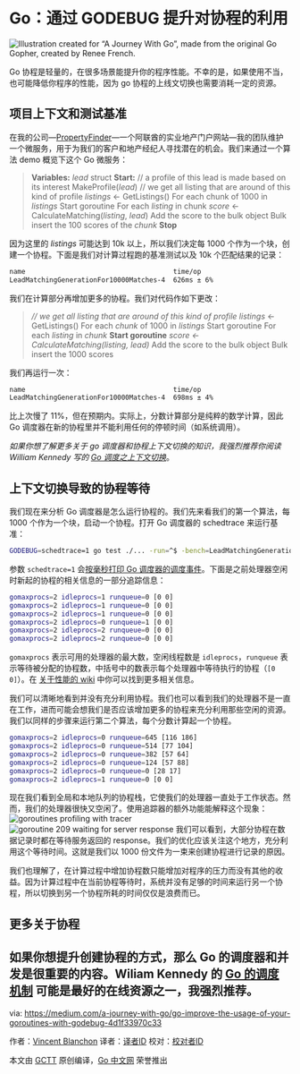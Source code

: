 # Go：通过 GODEBUG 提升对协程的利用
![Illustration created for “A Journey With Go”, made from the original Go Gopher, created by Renee French.](https://raw.githubusercontent.com/studygolang/gctt-images2/master/20190606-Go-Improve-the-Usage-of-Your-Goroutines-with-GODEBUG/00.png)

Go 协程是轻量的，在很多场景能提升你的程序性能。不幸的是，如果使用不当，也可能降低你程序的性能，因为 go 协程的上线文切换也需要消耗一定的资源。

## 项目上下文和测试基准

在我的公司—[PropertyFinder](https://www.propertyfinder.ae/)—一个阿联酋的实业地产门户网站—我的团队维护一个微服务，用于为我们的客户和地产经纪人寻找潜在的机会。我们来通过一个算法 demo 概览下这个 Go 微服务：

> **Variables:**
> *lead* struct
> **Start:**
> // a profile of this lead is made based on its interest
> MakeProfile(*lead*)
> // we get all listing that are around of this kind of profile
> *listings* <- GetListings()
> For each chunk of 1000 in *listings*
>     Start goroutine
>         For each *listing* in chunk
>             *score* <- CalculateMatching(*listing*, *lead*)
>             Add the score to the bulk object
>         Bulk insert the 100 scores of the *chunk*
> **Stop**

因为这里的 *listings* 可能达到 10k 以上，所以我们决定每 1000 个作为一个块，创建一个协程。下面是我们对计算过程跑的基准测试以及 10k 个匹配结果的记录：

```bash
name                                     time/op
LeadMatchingGenerationFor10000Matches-4  626ms ± 6%
```

我们在计算部分再增加更多的协程。我们对代码作如下更改：

>*// we get all listing that are around of this kind of profile
>listings* <- GetListings()
>For each *chunk* of 1000 in *listings*
>    Start goroutine
>        For each *listing* in *chunk*
>            **Start goroutine**
>          *score <- CalculateMatching(listing, lead)*
>                Add the score to the bulk object
>        Bulk insert the 1000 scores

我们再运行一次：

```bash
name                                     time/op
LeadMatchingGenerationFor10000Matches-4  698ms ± 4%
```

比上次慢了 11%，但在预期内。实际上，分数计算部分是纯粹的数学计算，因此 Go 调度器在新的协程里并不能利用任何的停顿时间（如系统调用）。

*如果你想了解更多关于 go 调度器和协程上下文切换的知识，我强烈推荐你阅读 William Kennedy 写的 [Go 调度之上下文切换](https://www.ardanlabs.com/blog/2018/08/scheduling-in-go-part2.html#context-switching)*。

## 上下文切换导致的协程等待

我们现在来分析 Go 调度器是怎么运行协程的。我们先来看我们的第一个算法，每 1000 个作为一个块，启动一个协程。打开 Go 调度器的 schedtrace 来运行基准：

```bash
GODEBUG=schedtrace=1 go test ./... -run=^$ -bench=LeadMatchingGenerationFor10000Matches -benchtime=1ns
```

参数 `schedtrace=1` 会[按毫秒打印 Go 调度器的调度事件](https://golang.org/doc/diagnostics.html#godebug)。下面是之前处理器空闲时新起的协程的相关信息的一部分追踪信息：

```bash
gomaxprocs=2 idleprocs=1 runqueue=0 [0 0]
gomaxprocs=2 idleprocs=1 runqueue=0 [0 0]
gomaxprocs=2 idleprocs=1 runqueue=0 [0 0]
gomaxprocs=2 idleprocs=0 runqueue=1 [0 0]
gomaxprocs=2 idleprocs=2 runqueue=0 [0 0]
gomaxprocs=2 idleprocs=2 runqueue=0 [0 0]
```

`gomaxprocs` 表示可用的处理器的最大数，空闲线程数是 `idleprocs`，`runqueue` 表示等待被分配的协程数，中括号中的数表示每个处理器中等待执行的协程（`[0 0]`）。在 [关于性能的 wiki](https://github.com/golang/go/wiki/Performance#scheduler-trace) 中你可以找到更多相关信息。

我们可以清晰地看到并没有充分利用协程。我们也可以看到我们的处理器不是一直在工作，进而可能会想我们是否应该增加更多的协程来充分利用那些空闲的资源。我们以同样的步骤来运行第二个算法，每个分数计算起一个协程。

```bash
gomaxprocs=2 idleprocs=0 runqueue=645 [116 186]
gomaxprocs=2 idleprocs=0 runqueue=514 [77 104]
gomaxprocs=2 idleprocs=0 runqueue=382 [57 64]
gomaxprocs=2 idleprocs=0 runqueue=124 [57 88]
gomaxprocs=2 idleprocs=0 runqueue=0 [28 17]
gomaxprocs=2 idleprocs=1 runqueue=0 [0 0] 
```

现在我们看到全局和本地队列的协程栈，它使我们的处理器一直处于工作状态。然而，我们的处理器很快又空闲了。使用追踪器的额外功能能解释这个现象：
![goroutines profiling with tracer](https://raw.githubusercontent.com/studygolang/gctt-images2/master/20190606-Go-Improve-the-Usage-of-Your-Goroutines-with-GODEBUG/01.png)
![goroutine 209 waiting for server response](https://raw.githubusercontent.com/studygolang/gctt-images2/master/20190606-Go-Improve-the-Usage-of-Your-Goroutines-with-GODEBUG/02.png)
我们可以看到，大部分协程在数据记录时都在等待服务返回的 response。我们的优化应该关注这个地方，充分利用这个等待时间。这就是我们以 1000 份文件为一束来创建协程进行记录的原因。

我们也理解了，在计算过程中增加协程数只能增加对程序的压力而没有其他的收益。因为计算过程中在当前协程等待时，系统并没有足够的时间来运行另一个协程，所以切换到另一个协程所耗的时间仅仅是浪费而已。

## 更多关于协程

如果你想提升创建协程的方式，那么 Go 的调度器和并发是很重要的内容。Wiliam Kennedy 的 [Go 的调度机制](https://www.ardanlabs.com/blog/2018/08/scheduling-in-go-part1.html) 可能是最好的在线资源之一，我强烈推荐。
---
via: https://medium.com/a-journey-with-go/go-improve-the-usage-of-your-goroutines-with-godebug-4d1f33970c33

作者：[Vincent Blanchon](https://medium.com/@blanchon.vincent)
译者：[译者ID](https://github.com/lxbwolf)
校对：[校对者ID](https://github.com/校对者ID)

本文由 [GCTT](https://github.com/studygolang/GCTT) 原创编译，[Go 中文网](https://studygolang.com/) 荣誉推出
